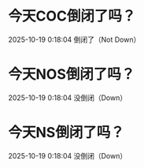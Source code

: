 # 今天COC倒闭了吗？

2025-10-19 0:18:04 倒闭了（Not Down）

# 今天NOS倒闭了吗？

2025-10-19 0:18:04 没倒闭（Down）

# 今天NS倒闭了吗？

2025-10-19 0:18:04 没倒闭（Down）

